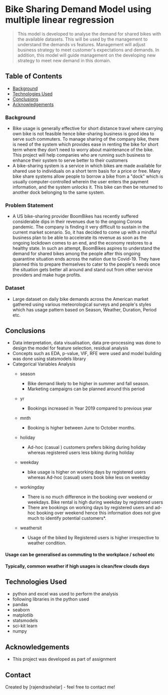 # Bike Sharing Demand Model using multiple linear regression

> This model is developed to analyse the demand for shared bikes with the available datasets. This will be used by the management to understand the demands vs features. Management will adjust business strategy to meet customer's expectations and demands. In addition, this model will guide management on the developing new strategy to meet new demand in this domain. 


## Table of Contents
* [Background](#background)
* [Technologies Used](#technologies-used)
* [Conclusions](#conclusions)
* [Acknowledgements](#acknowledgements)

### Background
- Bike usage is generally effective for short distance travel where carrying own bike is not feasible hence bike-sharing business is good idea to serve such commuters. To manage sharing of the company bike, there is need of the system which provides ease in renting the bike for short term where they don’t need to worry about maintenance of the bike.  This project will help companies who are running such business to enhance their system to serve better to their customers
- A bike-sharing system is a service in which bikes are made available for shared use to individuals on a short term basis for a price or free. Many bike share systems allow people to borrow a bike from a "dock" which is usually computer-controlled wherein the user enters the payment information, and the system unlocks it. This bike can then be returned to another dock belonging to the same system.
### Problem Statement
- A US bike-sharing provider BoomBikes has recently suffered considerable dips in their revenues due to the ongoing Corona pandemic. The company is finding it very difficult to sustain in the current market scenario. So, it has decided to come up with a mindful business plan to be able to accelerate its revenue as soon as the ongoing lockdown comes to an end, and the economy restores to a healthy state. 
In such an attempt, BoomBikes aspires to understand the demand for shared bikes among the people after this ongoing quarantine situation ends across the nation due to Covid-19. They have planned this to prepare themselves to cater to the people's needs once the situation gets better all around and stand out from other service providers and make huge profits.
### Dataset
- Large dataset on daily bike demands across the American market gathered using various meteorological surveys and people's styles which has usage pattern based on Season, Weather, Duration, Period etc. 

## Conclusions
- Data interpretation, data visualisation, data pre-processing was done to design the model for feature selection, residual analysis
- Concepts such as EDA, p-value, VIF, RFE were used and model building was done using statsmodels library
- Categorical Variables	Analysis
  - season	
    - Bike demand likely to be higher in summer and fall season. 
    - Marketing campaigns can be planned around this period
  - yr
    - Bookings increased in Year 2019 compared to previous year
  - mnth
    - Booking is higher between June to October months.
  - holiday
    - Ad-hoc (casual ) customers prefers biking during holiday whereas registered users less biking during holiday
  - weekday
    - bike usage is higher on working days by registered users whereas Ad-hoc (casual) users book bike less on weekday
  - workingday
    - There is no much difference in the booking over weekend or weekdays. Bike rental is high during weekday by registered users
    - There are bookings on working days by registered users and ad-hoc booking over weekend hence this information does not give much to identify potential customers*. 

  - weathersit
    - Usage of the biked by Registered users is higher irrespective to weather condition.

#### Usage can be generalised as commuting to the workplace / school etc 
#### Typically, common weather if high usages is clean/few clouds days


## Technologies Used
- python and excel was used to perform the analysis 
- following libraries in the python used 
- pandas
- seaborn
- matplotlib
- statsmodels
- sci-kit learn
- numpy


## Acknowledgements
- This project was developed as part of assignment 

## Contact
Created by [rajendrashelar] - feel free to contact me!
 
